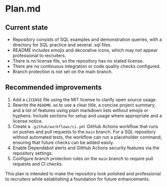 # Plan.md

## Current state
* Repository consists of SQL examples and demonstration queries, with a directory for SQL practice and several .sql files.
* README includes emojis and decorative icons, which may not appear professional to recruiters.
* There is no license file, so the repository has no stated license.
* There are no continuous integration or code quality checks configured.
* Branch protection is not set on the main branch.

## Recommended improvements
1. Add a `LICENSE` file using the MIT license to clarify open source usage.
2. Rewrite the `README.md` to use a clear title, a concise project summary, and a list of features using plain markdown lists without emojis or hyphens. Include sections for setup and usage where appropriate and a license notice.
3. Create a `.github/workflows/ci.yml` GitHub Actions workflow that runs on pushes and pull requests to the `main` branch. For a SQL repository without automated tests, the workflow can run a placeholder command, ensuring that future checks can be added easily.
4. Enable Dependabot alerts and GitHub Actions security features via the repository settings.
5. Configure branch protection rules on the `main` branch to require pull requests and CI checks.

This plan is intended to make the repository look polished and professional to recruiters while establishing a foundation for future enhancements.
